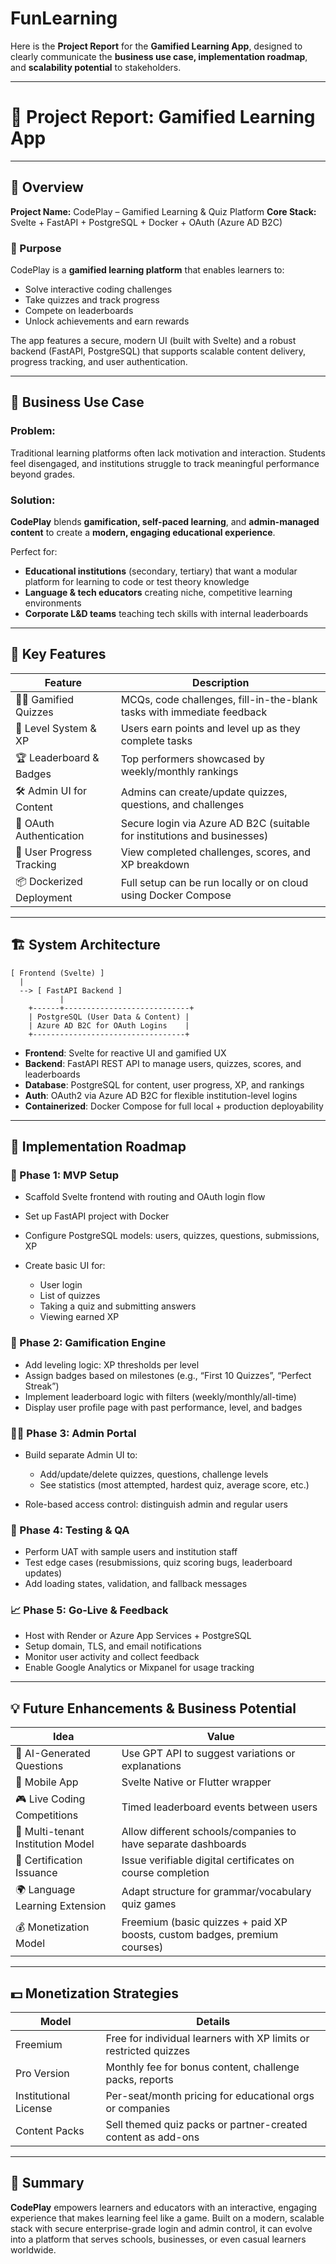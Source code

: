 # FunLearning

Here is the **Project Report** for the **Gamified Learning App**, designed to clearly communicate the **business use case, implementation roadmap**, and **scalability potential** to stakeholders.

---

# 🧠 Project Report: Gamified Learning App

---

## 🧩 Overview

**Project Name:** CodePlay – Gamified Learning & Quiz Platform
**Core Stack:** Svelte + FastAPI + PostgreSQL + Docker + OAuth (Azure AD B2C)

### 🎯 Purpose

CodePlay is a **gamified learning platform** that enables learners to:

* Solve interactive coding challenges
* Take quizzes and track progress
* Compete on leaderboards
* Unlock achievements and earn rewards

The app features a secure, modern UI (built with Svelte) and a robust backend (FastAPI, PostgreSQL) that supports scalable content delivery, progress tracking, and user authentication.

---

## 💼 Business Use Case

### Problem:

Traditional learning platforms often lack motivation and interaction. Students feel disengaged, and institutions struggle to track meaningful performance beyond grades.

### Solution:

**CodePlay** blends **gamification, self-paced learning**, and **admin-managed content** to create a **modern, engaging educational experience**.

Perfect for:

* **Educational institutions** (secondary, tertiary) that want a modular platform for learning to code or test theory knowledge
* **Language & tech educators** creating niche, competitive learning environments
* **Corporate L\&D teams** teaching tech skills with internal leaderboards

---

## 🔧 Key Features

| Feature                   | Description                                                              |
| ------------------------- | ------------------------------------------------------------------------ |
| 👨‍🎓 Gamified Quizzes    | MCQs, code challenges, fill-in-the-blank tasks with immediate feedback   |
| 🧩 Level System & XP      | Users earn points and level up as they complete tasks                    |
| 🏆 Leaderboard & Badges   | Top performers showcased by weekly/monthly rankings                      |
| 🛠️ Admin UI for Content  | Admins can create/update quizzes, questions, and challenges              |
| 🔐 OAuth Authentication   | Secure login via Azure AD B2C (suitable for institutions and businesses) |
| 🧠 User Progress Tracking | View completed challenges, scores, and XP breakdown                      |
| 📦 Dockerized Deployment  | Full setup can be run locally or on cloud using Docker Compose           |

---

## 🏗️ System Architecture

```
[ Frontend (Svelte) ]
  |
  --> [ FastAPI Backend ]
           |
    +------+----------------------------+
    | PostgreSQL (User Data & Content) |
    | Azure AD B2C for OAuth Logins    |
    +----------------------------------+
```

* **Frontend**: Svelte for reactive UI and gamified UX
* **Backend**: FastAPI REST API to manage users, quizzes, scores, and leaderboards
* **Database**: PostgreSQL for content, user progress, XP, and rankings
* **Auth**: OAuth2 via Azure AD B2C for flexible institution-level logins
* **Containerized**: Docker Compose for full local + production deployability

---

## 🚀 Implementation Roadmap

### 📍 Phase 1: MVP Setup

* Scaffold Svelte frontend with routing and OAuth login flow
* Set up FastAPI project with Docker
* Configure PostgreSQL models: users, quizzes, questions, submissions, XP
* Create basic UI for:

  * User login
  * List of quizzes
  * Taking a quiz and submitting answers
  * Viewing earned XP

### 🔨 Phase 2: Gamification Engine

* Add leveling logic: XP thresholds per level
* Assign badges based on milestones (e.g., “First 10 Quizzes”, “Perfect Streak”)
* Implement leaderboard logic with filters (weekly/monthly/all-time)
* Display user profile page with past performance, level, and badges

### 🧑‍🏫 Phase 3: Admin Portal

* Build separate Admin UI to:

  * Add/update/delete quizzes, questions, challenge levels
  * See statistics (most attempted, hardest quiz, average score, etc.)
* Role-based access control: distinguish admin and regular users

### 🧪 Phase 4: Testing & QA

* Perform UAT with sample users and institution staff
* Test edge cases (resubmissions, quiz scoring bugs, leaderboard updates)
* Add loading states, validation, and fallback messages

### 📈 Phase 5: Go-Live & Feedback

* Host with Render or Azure App Services + PostgreSQL
* Setup domain, TLS, and email notifications
* Monitor user activity and collect feedback
* Enable Google Analytics or Mixpanel for usage tracking

---

## 💡 Future Enhancements & Business Potential

| Idea                              | Value                                                                     |
| --------------------------------- | ------------------------------------------------------------------------- |
| 🧠 AI-Generated Questions         | Use GPT API to suggest variations or explanations                         |
| 📱 Mobile App                     | Svelte Native or Flutter wrapper                                          |
| 🎮 Live Coding Competitions       | Timed leaderboard events between users                                    |
| 🏫 Multi-tenant Institution Model | Allow different schools/companies to have separate dashboards             |
| 🧾 Certification Issuance         | Issue verifiable digital certificates on course completion                |
| 🌍 Language Learning Extension    | Adapt structure for grammar/vocabulary quiz games                         |
| 💰 Monetization Model             | Freemium (basic quizzes + paid XP boosts, custom badges, premium courses) |

---

## 💵 Monetization Strategies

| Model                 | Details                                                           |
| --------------------- | ----------------------------------------------------------------- |
| Freemium              | Free for individual learners with XP limits or restricted quizzes |
| Pro Version           | Monthly fee for bonus content, challenge packs, reports           |
| Institutional License | Per-seat/month pricing for educational orgs or companies          |
| Content Packs         | Sell themed quiz packs or partner-created content as add-ons      |

---

## 🎯 Summary

**CodePlay** empowers learners and educators with an interactive, engaging experience that makes learning feel like a game. Built on a modern, scalable stack with secure enterprise-grade login and admin control, it can evolve into a platform that serves schools, businesses, or even casual learners worldwide.
